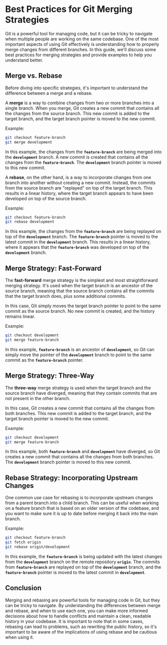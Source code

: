 # **Best Practices for Git Merging Strategies**

Git is a powerful tool for managing code, but it can be tricky to navigate when multiple people are working on the same codebase. One of the most important aspects of using Git effectively is understanding how to properly merge changes from different branches. In this guide, we'll discuss some best practices for merging strategies and provide examples to help you understand better.

## **Merge vs. Rebase**

Before diving into specific strategies, it's important to understand the difference between a merge and a rebase.

A **merge** is a way to combine changes from two or more branches into a single branch. When you merge, Git creates a new commit that contains all the changes from the source branch. This new commit is added to the target branch, and the target branch pointer is moved to the new commit.

Example:

```bash
git checkout feature-branch
git merge development
```

In this example, the changes from the **`feature-branch`** are being merged into the **`development`** branch. A new commit is created that contains all the changes from the **`feature-branch`**. The **`development`** branch pointer is moved to this new commit.

A **rebase**, on the other hand, is a way to incorporate changes from one branch into another without creating a new commit. Instead, the commits from the source branch are "replayed" on top of the target branch. This results in a linear history, where the target branch appears to have been developed on top of the source branch.

Example:

```bash
git checkout feature-branch
git rebase development
```

In this example, the changes from the **`feature-branch`** are being replayed on top of the **`development`** branch. The **`feature-branch`** pointer is moved to the latest commit in the **`development`** branch. This results in a linear history, where it appears that the **`feature-branch`** was developed on top of the **`development`** branch.

## **Merge Strategy: Fast-Forward**

The **fast-forward** merge strategy is the simplest and most straightforward merging strategy. It's used when the target branch is an ancestor of the source branch, meaning that the source branch contains all the commits that the target branch does, plus some additional commits.

In this case, Git simply moves the target branch pointer to point to the same commit as the source branch. No new commit is created, and the history remains linear.

Example:

```bash
git checkout development
git merge feature-branch
```

In this example, **`feature-branch`** is an ancestor of **`development`**, so Git can simply move the pointer of the **`development`** branch to point to the same commit as the **`feature-branch`** pointer.

## **Merge Strategy: Three-Way**

The **three-way** merge strategy is used when the target branch and the source branch have diverged, meaning that they contain commits that are not present in the other branch.

In this case, Git creates a new commit that contains all the changes from both branches. This new commit is added to the target branch, and the target branch pointer is moved to the new commit.

Example:

```bash
git checkout development
git merge feature-branch
```

In this example, both **`feature-branch`** and **`development`** have diverged, so Git creates a new commit that contains all the changes from both branches. The **`development`** branch pointer is moved to this new commit.

## **Rebase Strategy: Incorporating Upstream Changes**

One common use case for rebasing is to incorporate upstream changes from a parent branch into a child branch. This can be useful when working on a feature branch that is based on an older version of the codebase, and you want to make sure it is up to date before merging it back into the main branch.

Example:

```bash
git checkout feature-branch
git fetch origin
git rebase origin/development
```

In this example, the **`feature-branch`** is being updated with the latest changes from the **`development`** branch on the remote repository **`origin`**. The commits from **`feature-branch`** are replayed on top of the **`development`** branch, and the **`feature-branch`** pointer is moved to the latest commit in **`development`**.

## **Conclusion**

Merging and rebasing are powerful tools for managing code in Git, but they can be tricky to navigate. By understanding the differences between merge and rebase, and when to use each one, you can make more informed decisions about how to handle conflicts and maintain a clean, readable history in your codebase.
It is important to note that in some cases, rebasing can lead to problems, such as rewriting the public history, so it's important to be aware of the implications of using rebase and be cautious when using it.
